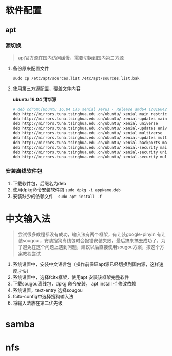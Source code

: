 # 软件配置

## apt

### 源切换

> apt官方源在国内访问缓慢，需要切换到国内第三方源

1. 备份原来配置文件

   `sudo cp /etc/apt/sources.list /etc/apt/sources.list.bak `

2. 使用第三方源配置，覆盖文件内容 

   **ubuntu 16.04 清华源**

   ```bash
   # deb cdrom:[Ubuntu 16.04 LTS Xenial Xerus - Release amd64 (20160420.1)]/ xenial main restricted
   deb http://mirrors.tuna.tsinghua.edu.cn/ubuntu/ xenial main restricted
   deb http://mirrors.tuna.tsinghua.edu.cn/ubuntu/ xenial-updates main restricted
   deb http://mirrors.tuna.tsinghua.edu.cn/ubuntu/ xenial universe
   deb http://mirrors.tuna.tsinghua.edu.cn/ubuntu/ xenial-updates universe
   deb http://mirrors.tuna.tsinghua.edu.cn/ubuntu/ xenial multiverse
   deb http://mirrors.tuna.tsinghua.edu.cn/ubuntu/ xenial-updates multiverse
   deb http://mirrors.tuna.tsinghua.edu.cn/ubuntu/ xenial-backports main restricted universe multiverse
   deb http://mirrors.tuna.tsinghua.edu.cn/ubuntu/ xenial-security main restricted
   deb http://mirrors.tuna.tsinghua.edu.cn/ubuntu/ xenial-security universe
   deb http://mirrors.tuna.tsinghua.edu.cn/ubuntu/ xenial-security multiverse
   
   ```

### 安装离线软件包

1. 下载软件包，后缀名为deb 
2. 使用dpkg命令安装软件包 `sudo dpkg -i appName.deb`
3. 安装缺少的依赖文件`  sudo apt install -f`

# 中文输入法

> 尝试很多教程都没有成功，输入法有两个框架，有让装google-pinyin 有让装sougou ，安装搜狗离线包时会报错安装失败，最后搞来搞去成功了，为了避免在这个问题上遇到问题，建议以后直接使用sougou方案，按这个方案教程尝试

1. 系统设置中，安装中文语言包（操作前保证apt源已经切换到国内源，这样速度才快）
2. 系统设置中，选择fcitx框架，使用apt 安装该框架完整软件
3. 下载sougou离线包，dpkg 命令安装， apt install -f 修改依赖
4. 系统设置，text-entry 选择sougou
5. fcitx-config中选择搜狗输入法
6. 将输入法放在第二优先级

# samba

# nfs

